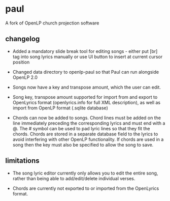 # paul
A fork of OpenLP church projection software

## changelog
* Added a mandatory slide break tool for editing songs - either put [br] tag into song lyrics manually or use UI button to insert at current cursor position

* Changed data directory to openlp-paul so that Paul can run alongside OpenLP 2.0

* Songs now have a key and transpose amount, which the user can edit.

* Song key, transpose amount supported for import from and export to OpenLyrics format (openlyrics.info for full XML description), as well as import from OpenLP format (.sqlite database)

* Chords can now be added to songs.  Chord lines must be added on the line immediately preceding the corresponding lyrics and must end with a @.  The # symbol can be used to pad lyric lines so that they fit the chords.  Chords are stored in a separate database field to the lyrics to avoid interfering with other OpenLP functionality.  If chords are used in a song then the key must also be specified to allow the song to save.

## limitations
* The song lyric editor currently only allows you to edit the entire song, rather than being able to add/edit/delete individual verses.

* Chords are currently not exported to or imported from the OpenLyrics format.
